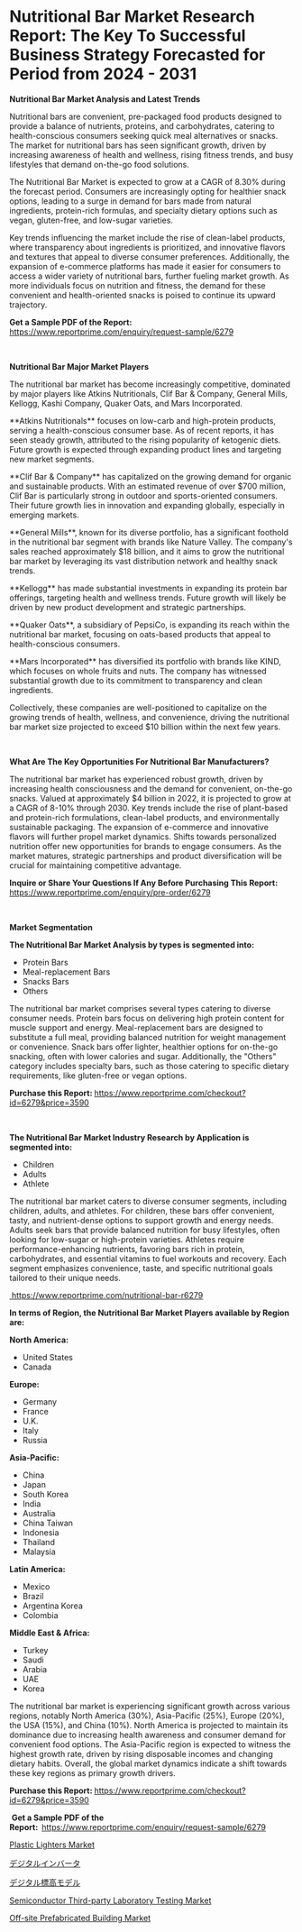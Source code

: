 <p><h1>Nutritional Bar Market Research Report: The Key To Successful Business Strategy Forecasted for Period from 2024 - 2031</h1></p><p><strong>Nutritional Bar Market Analysis and Latest Trends</strong></p>
<p><p>Nutritional bars are convenient, pre-packaged food products designed to provide a balance of nutrients, proteins, and carbohydrates, catering to health-conscious consumers seeking quick meal alternatives or snacks. The market for nutritional bars has seen significant growth, driven by increasing awareness of health and wellness, rising fitness trends, and busy lifestyles that demand on-the-go food solutions.</p><p>The Nutritional Bar Market is expected to grow at a CAGR of 8.30% during the forecast period. Consumers are increasingly opting for healthier snack options, leading to a surge in demand for bars made from natural ingredients, protein-rich formulas, and specialty dietary options such as vegan, gluten-free, and low-sugar varieties. </p><p>Key trends influencing the market include the rise of clean-label products, where transparency about ingredients is prioritized, and innovative flavors and textures that appeal to diverse consumer preferences. Additionally, the expansion of e-commerce platforms has made it easier for consumers to access a wider variety of nutritional bars, further fueling market growth. As more individuals focus on nutrition and fitness, the demand for these convenient and health-oriented snacks is poised to continue its upward trajectory.</p></p>
<p><strong>Get a Sample PDF of the Report:&nbsp;</strong> <a href="https://www.reportprime.com/enquiry/request-sample/6279">https://www.reportprime.com/enquiry/request-sample/6279</a></p>
<p>&nbsp;</p>
<p><strong>Nutritional Bar Major Market Players</strong></p>
<p><p>The nutritional bar market has become increasingly competitive, dominated by major players like Atkins Nutritionals, Clif Bar & Company, General Mills, Kellogg, Kashi Company, Quaker Oats, and Mars Incorporated. </p><p>**Atkins Nutritionals** focuses on low-carb and high-protein products, serving a health-conscious consumer base. As of recent reports, it has seen steady growth, attributed to the rising popularity of ketogenic diets. Future growth is expected through expanding product lines and targeting new market segments.</p><p>**Clif Bar & Company** has capitalized on the growing demand for organic and sustainable products. With an estimated revenue of over $700 million, Clif Bar is particularly strong in outdoor and sports-oriented consumers. Their future growth lies in innovation and expanding globally, especially in emerging markets.</p><p>**General Mills**, known for its diverse portfolio, has a significant foothold in the nutritional bar segment with brands like Nature Valley. The company's sales reached approximately $18 billion, and it aims to grow the nutritional bar market by leveraging its vast distribution network and healthy snack trends.</p><p>**Kellogg** has made substantial investments in expanding its protein bar offerings, targeting health and wellness trends. Future growth will likely be driven by new product development and strategic partnerships.</p><p>**Quaker Oats**, a subsidiary of PepsiCo, is expanding its reach within the nutritional bar market, focusing on oats-based products that appeal to health-conscious consumers.</p><p>**Mars Incorporated** has diversified its portfolio with brands like KIND, which focuses on whole fruits and nuts. The company has witnessed substantial growth due to its commitment to transparency and clean ingredients.</p><p>Collectively, these companies are well-positioned to capitalize on the growing trends of health, wellness, and convenience, driving the nutritional bar market size projected to exceed $10 billion within the next few years.</p></p>
<p>&nbsp;</p>
<p><strong>What Are The Key Opportunities For Nutritional Bar Manufacturers?</strong></p>
<p><p>The nutritional bar market has experienced robust growth, driven by increasing health consciousness and the demand for convenient, on-the-go snacks. Valued at approximately $4 billion in 2022, it is projected to grow at a CAGR of 8-10% through 2030. Key trends include the rise of plant-based and protein-rich formulations, clean-label products, and environmentally sustainable packaging. The expansion of e-commerce and innovative flavors will further propel market dynamics. Shifts towards personalized nutrition offer new opportunities for brands to engage consumers. As the market matures, strategic partnerships and product diversification will be crucial for maintaining competitive advantage.</p></p>
<p><strong>Inquire or Share Your Questions If Any Before Purchasing This Report:</strong> <a href="https://www.reportprime.com/enquiry/pre-order/6279">https://www.reportprime.com/enquiry/pre-order/6279</a></p>
<p>&nbsp;</p>
<p><strong>Market Segmentation</strong></p>
<p><strong>The Nutritional Bar Market Analysis by types is segmented into:</strong></p>
<p><ul><li>Protein Bars</li><li>Meal-replacement Bars</li><li>Snacks Bars</li><li>Others</li></ul></p>
<p><p>The nutritional bar market comprises several types catering to diverse consumer needs. Protein bars focus on delivering high protein content for muscle support and energy. Meal-replacement bars are designed to substitute a full meal, providing balanced nutrition for weight management or convenience. Snack bars offer lighter, healthier options for on-the-go snacking, often with lower calories and sugar. Additionally, the "Others" category includes specialty bars, such as those catering to specific dietary requirements, like gluten-free or vegan options.</p></p>
<p><strong>Purchase this Report:&nbsp;</strong><a href="https://www.reportprime.com/checkout?id=6279&price=3590">https://www.reportprime.com/checkout?id=6279&price=3590</a></p>
<p>&nbsp;</p>
<p><strong>The Nutritional Bar Market Industry Research by Application is segmented into:</strong></p>
<p><ul><li>Children</li><li>Adults</li><li>Athlete</li></ul></p>
<p><p>The nutritional bar market caters to diverse consumer segments, including children, adults, and athletes. For children, these bars offer convenient, tasty, and nutrient-dense options to support growth and energy needs. Adults seek bars that provide balanced nutrition for busy lifestyles, often looking for low-sugar or high-protein varieties. Athletes require performance-enhancing nutrients, favoring bars rich in protein, carbohydrates, and essential vitamins to fuel workouts and recovery. Each segment emphasizes convenience, taste, and specific nutritional goals tailored to their unique needs.</p></p>
<p><a href="https://www.reportprime.com/nutritional-bar-r6279">&nbsp;https://www.reportprime.com/nutritional-bar-r6279</a></p>
<p><strong>In terms of Region, the Nutritional Bar Market Players available by Region are:</strong></p>
<p>
    <p> <strong> North America: </strong>
        <ul>
            <li>United States</li>
            <li>Canada</li>
        </ul>
        </p> 
    <p> <strong> Europe: </strong>
        <ul>
            <li>Germany</li>
            <li>France</li>
            <li>U.K.</li>
            <li>Italy</li>
            <li>Russia</li>
        </ul>
        </p> 
    <p> <strong> Asia-Pacific: </strong>
        <ul>
            <li>China</li>
            <li>Japan</li>
            <li>South Korea</li>
            <li>India</li>
            <li>Australia</li>
            <li>China Taiwan</li>
            <li>Indonesia</li>
            <li>Thailand</li>
            <li>Malaysia</li>
        </ul>
        </p> 
    <p> <strong> Latin America: </strong>
        <ul>
            <li>Mexico</li>
            <li>Brazil</li>
            <li>Argentina Korea</li>
            <li>Colombia</li>
        </ul>
        </p> 
    <p> <strong> Middle East & Africa: </strong>
        <ul>
            <li>Turkey</li>
            <li>Saudi</li>
            <li>Arabia</li>
            <li>UAE</li>
            <li>Korea</li>
        </ul>
    </p>
    </p>
<p><p>The nutritional bar market is experiencing significant growth across various regions, notably North America (30%), Asia-Pacific (25%), Europe (20%), the USA (15%), and China (10%). North America is projected to maintain its dominance due to increasing health awareness and consumer demand for convenient food options. The Asia-Pacific region is expected to witness the highest growth rate, driven by rising disposable incomes and changing dietary habits. Overall, the global market dynamics indicate a shift towards these key regions as primary growth drivers.</p></p>
<p><strong>Purchase this Report: </strong><a href="https://www.reportprime.com/checkout?id=6279&price=3590">https://www.reportprime.com/checkout?id=6279&price=3590</a></p>
<p>&nbsp;<strong>Get a Sample PDF of the Report:&nbsp;&nbsp;</strong><a href="https://www.reportprime.com/enquiry/request-sample/6279">https://www.reportprime.com/enquiry/request-sample/6279</a></p>
<p><strong></strong></p>
<p><p><a href="https://www.linkedin.com/pulse/why-should-you-invest-plastic-lighters-market-trends-leading-vmdkf?trackingId=lcRuwUC7TAi2X5D3TDw3yw%3D%3D">Plastic Lighters Market</a></p><p><a href="https://medium.com/@barbarakss89/%E3%82%B0%E3%83%AD%E3%83%BC%E3%83%90%E3%83%AB%E3%83%87%E3%82%B8%E3%82%BF%E3%83%AB%E3%82%A4%E3%83%B3%E3%83%90%E3%83%BC%E3%82%BF%E3%83%BC%E3%83%9E%E3%83%BC%E3%82%B1%E3%83%83%E3%83%88-%E3%82%A2%E3%83%97%E3%83%AA%E3%82%B1%E3%83%BC%E3%82%B7%E3%83%A7%E3%83%B3-%E3%82%A8%E3%83%B3%E3%83%89%E3%83%A6%E3%83%BC%E3%82%B9%E6%A5%AD%E7%95%8C-%E3%82%BF%E3%82%A4%E3%83%97-%E6%A9%9F%E5%99%A8-%E3%81%8A%E3%82%88%E3%81%B3%E5%9C%B0%E5%9F%9F%E3%81%AB%E7%84%A6%E7%82%B9%E3%82%92%E5%BD%93%E3%81%A6%E3%81%9F%E5%88%86%E6%9E%90%E3%81%A8%E4%BA%88%E6%B8%AC-2024%E5%B9%B4%E3%81%8B%E3%82%892031%E5%B9%B4%E3%81%BE%E3%81%A7-67f56fe2f45e">デジタルインバータ</a></p><p><a href="https://medium.com/@barbarakss89/%E3%83%87%E3%82%B8%E3%82%BF%E3%83%AB%E6%A8%99%E9%AB%98%E3%83%A2%E3%83%87%E3%83%AB%E5%B8%82%E5%A0%B4%E3%81%AE%E8%A6%8F%E6%A8%A1-%E6%88%90%E9%95%B7%E3%83%88%E3%83%AC%E3%83%B3%E3%83%89-%E3%82%BF%E3%82%A4%E3%83%97%E5%88%A5-%E3%82%A2%E3%83%97%E3%83%AA%E3%82%B1%E3%83%BC%E3%82%B7%E3%83%A7%E3%83%B3%E5%88%A5%E3%81%AE%E6%A5%AD%E7%95%8C%E5%88%86%E6%9E%90-%E3%81%8A%E3%82%88%E3%81%B32024%E5%B9%B4%E3%81%8B%E3%82%892031%E5%B9%B4%E3%81%BE%E3%81%A7%E3%81%AE%E4%BA%88%E6%B8%AC-1ee584524938">デジタル標高モデル</a></p><p><a href="https://issuu.com/reportprime-2/docs/semiconductor-third-party-laborator_17364e81562016">Semiconductor Third-party Laboratory Testing Market</a></p><p><a href="https://issuu.com/reportprime-2/docs/off-site-prefabricated-building-mar_16dda8cdb07fd8">Off-site Prefabricated Building Market</a></p></p>